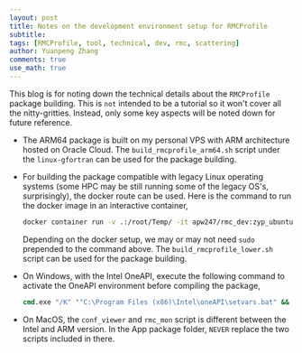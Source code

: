 ```yaml
---
layout: post
title: Notes on the development environment setup for RMCProfile
subtitle:
tags: [RMCProfile, tool, technical, dev, rmc, scattering]
author: Yuanpeng Zhang
comments: true
use_math: true
---
```


<style>
    .faq-container {
        margin: 0 auto;
    }
    .faq-question {
        margin-bottom: 10px;
        font-weight: bold;
        cursor: pointer;
    }
    .faq-answer {
        display: none;
        margin-bottom: 20px;
    }
    .callout {
        background-color: #e8f4fd; /* Light blue background */
        border-left: 5px solid #007BFF; /* Blue accent on the left */
        box-shadow: 0 2px 5px rgba(0,0,0,0.1); /* Subtle shadow for depth */
        font-family: Arial, sans-serif; /* Ensuring the font is consistent */
    }
    .multiline-span {
        display: block; /* or display: inline-block; */
    }
</style>

This blog is for noting down the technical details about the `RMCProfile` package building. This is `not` intended to be a tutorial so it won't cover all the nitty-gritties. Instead, only some key aspects will be noted down for future reference.

- The ARM64 package is built on my personal VPS with ARM architecture hosted on Oracle Cloud. The `build_rmcprofile_arm64.sh` script under the `linux-gfortran` can be used for the package building.

- For building the package compatible with legacy Linux operating systems (some HPC may be still running some of the legacy OS's, surprisingly), the docker route can be used. Here is the command to run the docker image in an interactive container,

    ```bash
    docker container run -v .:/root/Temp/ -it apw247/rmc_dev:zyp_ubuntu1204_rmc bash
    ```

    Depending on the docker setup, we may or may not need `sudo` prepended to the command above. The `build_rmcprofile_lower.sh` script can be used for the package building.

- On Windows, with the Intel OneAPI, execute the following command to activate the OneAPI environment before compiling the package,

    ```cmd
    cmd.exe "/K" '"C:\Program Files (x86)\Intel\oneAPI\setvars.bat" && powershell'
    ```

- On MacOS, the `conf_viewer` and `rmc_mon` script is different between the Intel and ARM version. In the App package folder, `NEVER` replace the two scripts included in there.